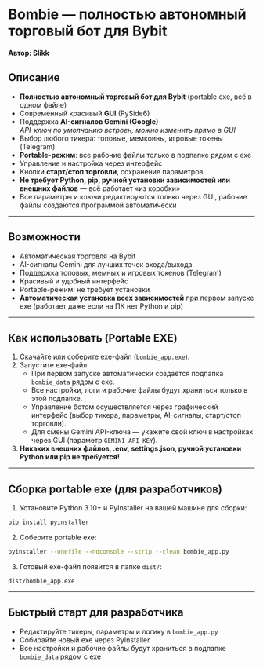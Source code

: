 # Bombie — полностью автономный торговый бот для Bybit

**Автор: Slikk**

## Описание

- **Полностью автономный торговый бот для Bybit** (portable exe, всё в одном файле)
- Современный красивый **GUI** (PySide6)
- Поддержка **AI-сигналов Gemini (Google)**  
  _API-ключ по умолчанию встроен, можно изменить прямо в GUI_
- Выбор любого тикера: топовые, мемкоины, игровые токены (Telegram)
- **Portable-режим**: все рабочие файлы только в подпапке рядом с exe
- Управление и настройка через интерфейс
- Кнопки **старт/стоп торговли**, сохранение параметров
- **Не требует Python, pip, ручной установки зависимостей или внешних файлов** — всё работает «из коробки»
- Все параметры и ключи редактируются только через GUI, рабочие файлы создаются программой автоматически

---

## Возможности

- Автоматическая торговля на Bybit
- AI-сигналы Gemini для лучших точек входа/выхода
- Поддержка топовых, мемных и игровых токенов (Telegram)
- Красивый и удобный интерфейс
- Portable-режим: не требует установки
- **Автоматическая установка всех зависимостей** при первом запуске exe (работает даже если на ПК нет Python и pip)

---

## Как использовать (Portable EXE)

1. Скачайте или соберите exe-файл (`bombie_app.exe`).
2. Запустите exe-файл:
   - При первом запуске автоматически создаётся подпапка `bombie_data` рядом с exe.
   - Все настройки, логи и рабочие файлы будут храниться только в этой подпапке.
   - Управление ботом осуществляется через графический интерфейс (выбор тикера, параметры, AI-сигналы, старт/стоп торговли).
   - Для смены Gemini API-ключа — укажите свой ключ в настройках через GUI (параметр `GEMINI_API_KEY`).
3. **Никаких внешних файлов, .env, settings.json, ручной установки Python или pip не требуется!**

---

## Сборка portable exe (для разработчиков)

1. Установите Python 3.10+ и PyInstaller на вашей машине для сборки:

```sh
pip install pyinstaller
```

2. Соберите portable exe:

```sh
pyinstaller --onefile --noconsole --strip --clean bombie_app.py
```

3. Готовый exe-файл появится в папке `dist/`:

```
dist/bombie_app.exe
```

---

## Быстрый старт для разработчика

- Редактируйте тикеры, параметры и логику в `bombie_app.py`
- Собирайте новый exe через PyInstaller
- Все настройки и рабочие файлы будут храниться в подпапке `bombie_data` рядом с exe 
